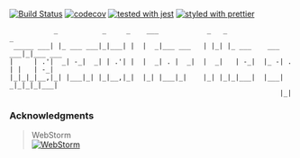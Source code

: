 [![Build Status](https://travis-ci.org/contredanse/mfts.svg?branch=master)](https://travis-ci.org/contredanse/mfts)
[![codecov](https://codecov.io/gh/contredanse/mfts/branch/master/graph/badge.svg)](https://codecov.io/gh/contredanse/mfts)
[![tested with jest](https://img.shields.io/badge/tested_with-jest-99424f.svg)](https://github.com/facebook/jest)
[![styled with prettier](https://img.shields.io/badge/styled_with-prettier-ff69b4.svg)](https://github.com/prettier/prettier)

``` 
           _           _     _    ___            _   _                  _         
 _____ ___| |_ ___ ___|_|___| |  |  _|___ ___   | |_| |_ ___    ___ ___|_|___ ___ 
|     | .'|  _| -_|  _| | .'| |  |  _| . |  _|  |  _|   | -_|  |_ -| . | |   | -_|
|_|_|_|__,|_| |___|_| |_|__,|_|  |_| |___|_|    |_| |_|_|___|  |___|  _|_|_|_|___|
                                                                   |_|            
```                                                                                                                                                                                             


### Acknowledgments

> WebStorm  
> [![WebStorm](./docs/images/jetbrains/webstorm.svg)](https://www.jetbrains.com)



